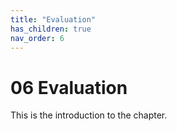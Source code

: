 ```yaml
---
title: "Evaluation"
has_children: true
nav_order: 6
---
```


# 06 Evaluation
This is the introduction to the chapter.
